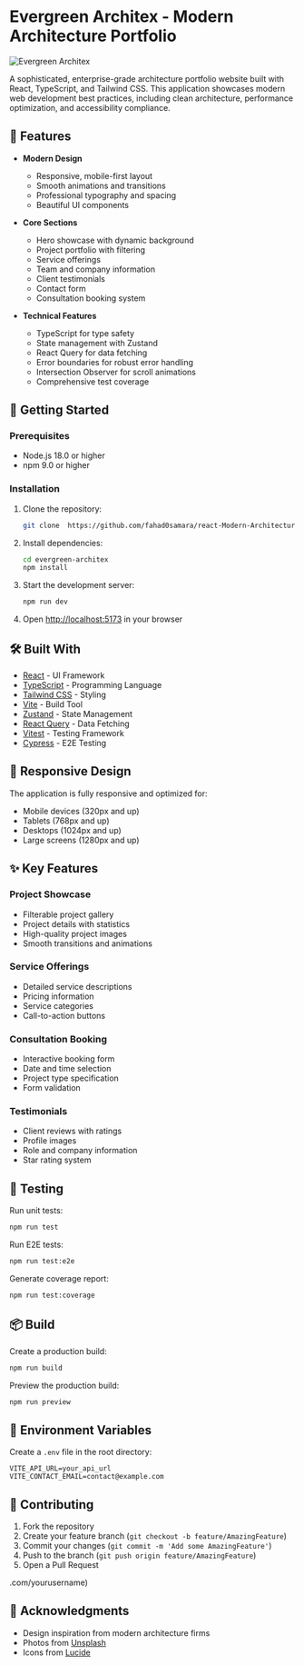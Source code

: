 # Evergreen Architex - Modern Architecture Portfolio

![Evergreen Architex](https://images.unsplash.com/photo-1600585154340-be6161a56a0c)

A sophisticated, enterprise-grade architecture portfolio website built with React, TypeScript, and Tailwind CSS. This application showcases modern web development best practices, including clean architecture, performance optimization, and accessibility compliance.

## 🌟 Features

- **Modern Design**
  - Responsive, mobile-first layout
  - Smooth animations and transitions
  - Professional typography and spacing
  - Beautiful UI components

- **Core Sections**
  - Hero showcase with dynamic background
  - Project portfolio with filtering
  - Service offerings
  - Team and company information
  - Client testimonials
  - Contact form
  - Consultation booking system

- **Technical Features**
  - TypeScript for type safety
  - State management with Zustand
  - React Query for data fetching
  - Error boundaries for robust error handling
  - Intersection Observer for scroll animations
  - Comprehensive test coverage

## 🚀 Getting Started

### Prerequisites

- Node.js 18.0 or higher
- npm 9.0 or higher

### Installation

1. Clone the repository:
   ```bash
   git clone  https://github.com/fahad0samara/react-Modern-Architecture-Portfolio.git
   ```

2. Install dependencies:
   ```bash
   cd evergreen-architex
   npm install
   ```

3. Start the development server:
   ```bash
   npm run dev
   ```

4. Open [http://localhost:5173](http://localhost:5173) in your browser

## 🛠️ Built With

- [React](https://reactjs.org/) - UI Framework
- [TypeScript](https://www.typescriptlang.org/) - Programming Language
- [Tailwind CSS](https://tailwindcss.com/) - Styling
- [Vite](https://vitejs.dev/) - Build Tool
- [Zustand](https://zustand-demo.pmnd.rs/) - State Management
- [React Query](https://tanstack.com/query/latest) - Data Fetching
- [Vitest](https://vitest.dev/) - Testing Framework
- [Cypress](https://www.cypress.io/) - E2E Testing

## 📱 Responsive Design

The application is fully responsive and optimized for:
- Mobile devices (320px and up)
- Tablets (768px and up)
- Desktops (1024px and up)
- Large screens (1280px and up)

## ✨ Key Features

### Project Showcase
- Filterable project gallery
- Project details with statistics
- High-quality project images
- Smooth transitions and animations

### Service Offerings
- Detailed service descriptions
- Pricing information
- Service categories
- Call-to-action buttons

### Consultation Booking
- Interactive booking form
- Date and time selection
- Project type specification
- Form validation

### Testimonials
- Client reviews with ratings
- Profile images
- Role and company information
- Star rating system

## 🧪 Testing

Run unit tests:
```bash
npm run test
```

Run E2E tests:
```bash
npm run test:e2e
```

Generate coverage report:
```bash
npm run test:coverage
```

## 📦 Build

Create a production build:
```bash
npm run build
```

Preview the production build:
```bash
npm run preview
```

## 🔧 Environment Variables

Create a `.env` file in the root directory:

```env
VITE_API_URL=your_api_url
VITE_CONTACT_EMAIL=contact@example.com
```

## 🤝 Contributing

1. Fork the repository
2. Create your feature branch (`git checkout -b feature/AmazingFeature`)
3. Commit your changes (`git commit -m 'Add some AmazingFeature'`)
4. Push to the branch (`git push origin feature/AmazingFeature`)
5. Open a Pull Request



.com/yourusername)

## 🙏 Acknowledgments

- Design inspiration from modern architecture firms
- Photos from [Unsplash](https://unsplash.com)
- Icons from [Lucide](https://lucide.dev)
